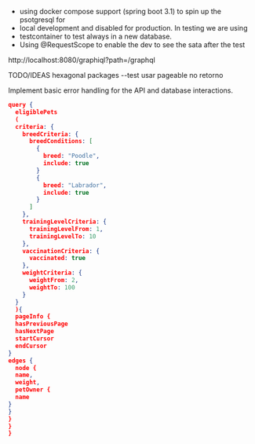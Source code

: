 - using docker compose support (spring boot 3.1) to spin up the psotgresql for
- local development and disabled for production. In testing we are using
- testcontainer to test always in a new database.
- Using @RequestScope to enable the dev to see the sata after the test

http://localhost:8080/graphiql?path=/graphql

TODO/IDEAS
hexagonal packages
--test
usar pageable no retorno

Implement basic error handling for the API and database interactions.

```json
query {
  eligiblePets
  (
  criteria: {
    breedCriteria: {
      breedConditions: [
        {
          breed: "Poodle",
          include: true
        }
        {
          breed: "Labrador",
          include: true
        }
      ]
    },
    trainingLevelCriteria: {
      trainingLevelFrom: 1,
      trainingLevelTo: 10
    },
    vaccinationCriteria: {
      vaccinated: true
    },
    weightCriteria: {
      weightFrom: 2,
      weightTo: 100
    }
  }
  ){
  pageInfo {
  hasPreviousPage
  hasNextPage
  startCursor
  endCursor
}
edges {
  node {
  name,
  weight,
  petOwner {
  name
}
}
}
}
}
```